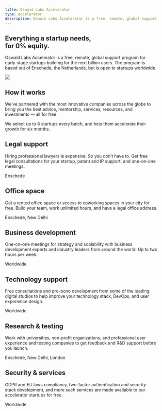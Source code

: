 ```yaml
---
title: Oswald Labs Accelerator
type: accelerator
description: Oswald Labs Accelerator is a free, remote, global support program for early-stage startups building for the next billion users.
---
```


<section class="hero pb-5 big-image">
    <div class="container">
        <div class="row">
            <div class="col-md-6">
				<h1>Everything a startup needs,<br>for 0% equity.</h1>
				<p class="intro-para">Oswald Labs Accelerator is a free, remote, global support program for early-stage startups building for the next billion users. The program is based out of Enschede, the Netherlands, but is open to startups worldwide.</p>
			</div>
            <div class="col-md-6 text-right">
                <img role="presentation" src="/images/illustrations/accelerator.svg">
            </div>
        </div>
    </div>
</section>
<section>
    <div class="container">
        <div class="row">
            <div class="col-md-6 mb-5">
                <h2 class="subheading-3">How it works</h2>
                <p>We’ve partnered with the most innovative companies across the globe to bring you the best advice, mentorship, services, resources, and investments — all for free.</p>
                <p>We select up to 8 startups every batch, and help them accelerate their growth for six months.</p>
            </div>
        </div>
        <div class="row pt-5">
            <div class="col-md-4 mb-5">
                <i class="fas fa-briefcase fa-2x text-muted mb-4"></i>
                <h2 class="subheading-2">Legal support</h2>
                <p>Hiring professional lawyers is expensive. So you don’t have to. Get free legal consultations for your startup, patent and IP support, and one-on-one meetings.</p>
                <p class="small">
                    <i class="fas fa-globe-europe mr-1"></i>
                    <span>Enschede</span>
                </p>
            </div>
            <div class="col-md-4 mb-5">
                <i class="fas fa-building fa-2x text-muted mb-4"></i>
                <h2 class="subheading-2">Office space</h2>
                <p>Get a rented office space or access to coworking spaces in your city for free. Build your team, work unlimited hours, and have a legal office address.</p>
                <p class="small">
                    <i class="fas fa-globe-europe mr-1"></i>
                    <span>Enschede, New Delhi</span>
                </p>
            </div>
            <div class="col-md-4 mb-5">
                <i class="fas fa-user-tie fa-2x text-muted mb-4"></i>
                <h2 class="subheading-2">Business development</h2>
                <p>One-on-one meetings for strategy and scalability with business development experts and industry leaders from around the world. Up to two hours per week.</p>
                <p class="small">
                    <i class="fas fa-globe-europe mr-1"></i>
                    <span>Worldwide</span>
                </p>
            </div>
            <div class="col-md-4 mb-5">
                <i class="fas fa-laptop-code fa-2x text-muted mb-4"></i>
                <h2 class="subheading-2">Technology support</h2>
                <p>Free consultations and pro-bono development from some of the leading digital studios to help improve your technology stack, DevOps, and user experience design.</p>
                <p class="small">
                    <i class="fas fa-globe-europe mr-1"></i>
                    <span>Worldwide</span>
                </p>
            </div>
            <div class="col-md-4 mb-5">
                <i class="fas fa-graduation-cap fa-2x text-muted mb-4"></i>
                <h2 class="subheading-2">Research &amp; testing</h2>
                <p>Work with universities, non-profit organizations, and professional user experience and testing companies to get feedback and R&D support before you launch.</p>
                <p class="small">
                    <i class="fas fa-globe-europe mr-1"></i>
                    <span>Enschede, New Delhi, London</span>
                </p>
            </div>
            <div class="col-md-4 mb-5">
                <i class="fas fa-shield-alt fa-2x text-muted mb-4"></i>
                <h2 class="subheading-2">Security &amp; services</h2>
                <p>GDPR and EU laws compliancy, two-factor authentication and security stack development, and more such services are made available to our accelerator startups for free.</p>
                <p class="small">
                    <i class="fas fa-globe-europe mr-1"></i>
                    <span>Worldwide</span>
                </p>
            </div>
        </div>
    </div>
</section>